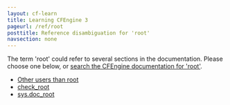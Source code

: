 ```yaml
---
layout: cf-learn
title: Learning CFEngine 3
pageurl: /ref/root
posttitle: Reference disambiguation for 'root'
navsection: none
---
```


The term 'root' could refer to several sections in the documentation. Please choose one below, or
[search the CFEngine documentation for 'root'](http://cfengine.com/docs/3.5/search.html?q=root).

- [Other users than root](http://cfengine.com/docs/3.5/manuals-architecture-networking.html#other-users-than-root)
- [check_root](http://cfengine.com/docs/3.5/reference-promise-types-files.html#check_root)
- [sys.doc_root](http://cfengine.com/docs/3.5/reference-special-variables-context-sys.html#sys-doc_root)
